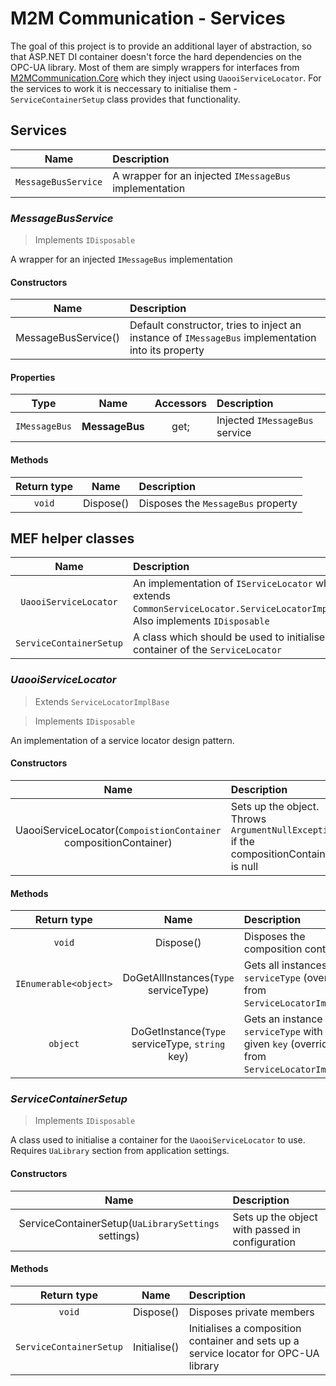 # M2M Communication - Services

The goal of this project is to provide an additional layer of abstraction, so that ASP.NET DI container doesn't force the hard dependencies on the OPC-UA library. Most of them are simply wrappers for interfaces from [M2MCommunication.Core](../M2MCommunication.Core/README.md) which they inject using `UaooiServiceLocator`. For the services to work it is neccessary to initialise them - `ServiceContainerSetup` class provides that functionality.

## Services

| Name | Description |
|:----:|:-----|
| `MessageBusService` | A wrapper for an injected `IMessageBus` implementation |

### *MessageBusService*

> Implements `IDisposable`

A wrapper for an injected `IMessageBus` implementation

#### Constructors

| Name | Description |
|:----:|:------------|
| MessageBusService() | Default constructor, tries to inject an instance of `IMessageBus` implementation into its property |

#### Properties

| Type | Name | Accessors | Description |
|:----:|:----:|:---------:|:------------|
| `IMessageBus` |**MessageBus**| get; | Injected `IMessageBus` service |

#### Methods

| Return type | Name |  Description |
|:----:|:----:|:------------|
| `void` | Dispose() | Disposes the `MessageBus` property |

## MEF helper classes

| Name | Description |
|:----:|:-----|
| `UaooiServiceLocator` | An implementation of `IServiceLocator` which extends `CommonServiceLocator.ServiceLocatorImplBase`. Also implements `IDisposable` |
| `ServiceContainerSetup` | A class which should be used to initialise a DI container of the `ServiceLocator` |

### *UaooiServiceLocator*

> Extends `ServiceLocatorImplBase`

> Implements `IDisposable`

An implementation of a service locator design pattern.

#### Constructors

| Name | Description |
|:----:|:------------|
| UaooiServiceLocator(`CompoistionContainer` compositionContainer) | Sets up the object. Throws `ArgumentNullException` if the compositionContainer is null |

#### Methods

| Return type | Name |  Description |
|:----:|:----:|:------------|
| `void` | Dispose() | Disposes the composition container |
| `IEnumerable<object>` | DoGetAllInstances(`Type` serviceType) | Gets all instances of the `serviceType` (overriden from `ServiceLocatorImplBase`) |
| `object` | DoGetInstance(`Type` serviceType, `string` key) | Gets an instance of the `serviceType` with the given `key` (overriden from `ServiceLocatorImplBase`) |

### *ServiceContainerSetup*

> Implements `IDisposable`

A class used to initialise a container for the `UaooiServiceLocator` to use. Requires `UaLibrary` section from application settings.

#### Constructors

| Name | Description |
|:----:|:------------|
| ServiceContainerSetup(`UaLibrarySettings` settings) | Sets up the object with passed in configuration |

#### Methods

| Return type | Name |  Description |
|:----:|:----:|:------------|
| `void` | Dispose() | Disposes private members |
| `ServiceContainerSetup` | Initialise() | Initialises a composition container and sets up a service locator for OPC-UA library |
